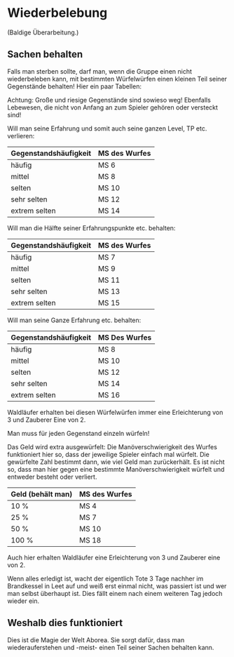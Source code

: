 # Wiederbelebung

(Baldige Überarbeitung.)

## Sachen behalten

Falls man sterben sollte, darf man, wenn die Gruppe einen nicht wiederbeleben kann, mit bestimmten Würfelwürfen einen kleinen Teil seiner Gegenstände behalten! Hier ein paar Tabellen:

Achtung: Große und riesige Gegenstände sind sowieso weg! Ebenfalls Lebewesen, die nicht von Anfang an zum Spieler gehören oder versteckt sind!

Will man seine Erfahrung und somit auch seine ganzen Level, TP etc. verlieren:

| Gegenstandshäufigkeit | MS des Wurfes |
| :--- | :--- |
| häufig | MS 6 |
| mittel | MS 8 |
| selten | MS 10 |
| sehr selten | MS 12 |
| extrem selten | MS 14 |

Will man die Hälfte seiner Erfahrungspunkte etc. behalten:

| Gegenstandshäufigkeit | MS des Wurfes |
| :--- | :--- |
| häufig | MS 7 |
| mittel | MS 9 |
| selten | MS 11 |
| sehr selten | MS 13 |
| extrem selten | MS 15 |

Will man seine Ganze Erfahrung etc. behalten:

| Gegenstandshäufigkeit | MS Des Wurfes |
| :--- | :--- |
| häufig | MS 8 |
| mittel | MS 10 |
| selten | MS 12 |
| sehr selten | MS 14 |
| extrem selten | MS 16 |

Waldläufer erhalten bei diesen Würfelwürfen immer eine Erleichterung von 3 und Zauberer Eine von 2.

Man muss für jeden Gegenstand einzeln würfeln!

Das Geld wird extra ausgewürfelt: Die Manöverschwierigkeit des Wurfes funktioniert hier so, dass der jeweilige Spieler einfach mal würfelt. Die gewürfelte Zahl bestimmt dann, wie viel Geld man zurückerhält. Es ist nicht so, dass man hier gegen eine bestimmte Manöverschwierigkeit würfelt und entweder besteht oder verliert.

| Geld \(behält man\) | MS des Wurfes |
| :--- | :--- |
| 10 % | MS 4 |
| 25 % | MS 7 |
| 50 % | MS 10 |
| 100 % | MS 18 |

Auch hier erhalten Waldläufer eine Erleichterung von 3 und Zauberer eine von 2.

Wenn alles erledigt ist, wacht der eigentlich Tote 3 Tage nachher im Brandkessel in Leet auf und weiß erst einmal nicht, was passiert ist und wer man selbst überhaupt ist. Dies fällt einem nach einem weiteren Tag jedoch wieder ein.

## Weshalb dies funktioniert

Dies ist die Magie der Welt Aborea. Sie sorgt dafür, dass man wiederauferstehen und -meist- einen Teil seiner Sachen behalten kann.

